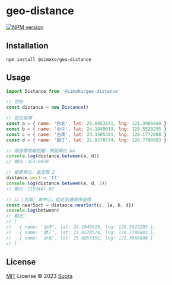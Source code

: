 # geo-distance

[![NPM version](https://img.shields.io/npm/v/@simoko/geo-distance?color=a1b858&label=)](https://www.npmjs.com/package/@simoko/geo-distance)

Installation
------------
    npm install @simoko/geo-distance


Usage
-----

```js
import Distance from '@simoko/geo-distance'

// 初始
const distance = new Distance()

// 設定座標
const a = { name: '台北', lat: 25.0853151, lng: 121.3966888 }
const b = { name: '台中', lat: 24.1849619, lng: 120.5523295 }
const c = { name: '台南', lat: 23.1505381, lng: 120.1772088 }
const d = { name: '墾丁', lat: 21.9578574, lng: 120.7790883 }

// 兩座標直線距離，預設單位 km
console.log(distance.between(a, d))
// 輸出：353.8059

// 變更單位，長度取 2
distance.unit = 'ft'
console.log(distance.between(a, d, 2))
// 輸出：1159481.69

// 以 [台南] 為中心，從近到遠排序座標
const nearSort = distance.nearSort(c, [a, b, d])
console.log(between)
// 輸出：
// [
//   { name: '台中', lat: 24.1849619, lng: 120.5523295 },
//   { name: '墾丁', lat: 21.9578574, lng: 120.7790883 },
//   { name: '台北', lat: 25.0853151, lng: 121.3966888 }
// ]
```


## License

[MIT](./LICENSE) License © 2023 [Supra](https://github.com/supra126)
